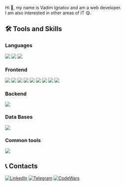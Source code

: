 Hi 👋, my name is Vadim Ignatov and am a web developer.  
I am also interested in other areas of IT 😋.

## 🛠️ Tools and Skills

### Languages
![](https://img.shields.io/badge/JavaScript-Information?style=for-the-badge&logo=javascript&color=000000)
![](https://img.shields.io/badge/TypeScript-Information?style=for-the-badge&logo=typescript&color=000000)
![](https://img.shields.io/badge/PHP-Information?style=for-the-badge&logo=php&color=000000)

### Frontend
![](https://img.shields.io/badge/React-Information?style=for-the-badge&logo=react&color=000000)
![](https://img.shields.io/badge/Vue-Information?style=for-the-badge&logo=vuedotjs&color=000000)
![](https://img.shields.io/badge/Nuxt-Information?style=for-the-badge&logo=nuxtdotjs&color=000000)
![](https://img.shields.io/badge/HTML-Information?style=for-the-badge&logo=html5&color=000000)
![](https://img.shields.io/badge/CSS-Information?style=for-the-badge&logo=css3&color=000000&logoColor=1572B6)
![](https://img.shields.io/badge/Sass-Information?style=for-the-badge&logo=sass&color=000000)
![](https://img.shields.io/badge/ESlint-Information?style=for-the-badge&logo=eslint&color=000000&logoColor=4B32C3)
![](https://img.shields.io/badge/webpack-Information?style=for-the-badge&logo=webpack&color=000000)
![](https://img.shields.io/badge/Gulp-Information?style=for-the-badge&logo=gulp&color=000000)

### Backend
![](https://img.shields.io/badge/Laravel-Information?style=for-the-badge&logo=laravel&color=000000)

### Data Bases
![](https://img.shields.io/badge/MySQL-Information?style=for-the-badge&logo=MySQL&color=000000&logoColor=FFFFFF)

### Common tools
![](https://img.shields.io/badge/GIT-Information?style=for-the-badge&logo=git&color=000000)

## 📞 Contacts
<!-- Links on Social -->
[![LinkedIn](https://img.shields.io/badge/LinkedIn-Profile-black)](https://www.linkedin.com/in/ignatov-vadim/)
[![Telegram](https://img.shields.io/badge/Telegram-Profile-black)](https://t.me/Tekken_thug)
[![CodeWars](https://img.shields.io/badge/CodeWars-Profile-black)](https://www.codewars.com/users/Tekken_thug)
